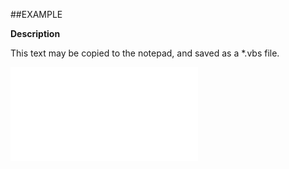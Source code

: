 

##EXAMPLE

**Description**

This text may be copied to the notepad, and saved as a *.vbs file.

![](../../Examples/vbs/ClientScript.OnCurrentProjectBeforeSave.vbs.txt)





